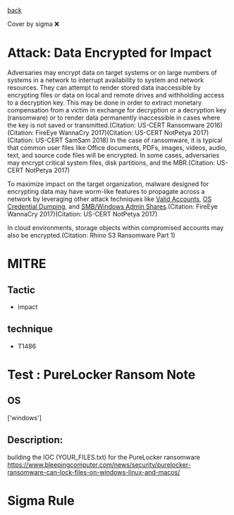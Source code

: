 [back](../index.md)

Cover by sigma :x: 

# Attack: Data Encrypted for Impact

 Adversaries may encrypt data on target systems or on large numbers of systems in a network to interrupt availability to system and network resources. They can attempt to render stored data inaccessible by encrypting files or data on local and remote drives and withholding access to a decryption key. This may be done in order to extract monetary compensation from a victim in exchange for decryption or a decryption key (ransomware) or to render data permanently inaccessible in cases where the key is not saved or transmitted.(Citation: US-CERT Ransomware 2016)(Citation: FireEye WannaCry 2017)(Citation: US-CERT NotPetya 2017)(Citation: US-CERT SamSam 2018) In the case of ransomware, it is typical that common user files like Office documents, PDFs, images, videos, audio, text, and source code files will be encrypted. In some cases, adversaries may encrypt critical system files, disk partitions, and the MBR.(Citation: US-CERT NotPetya 2017)

To maximize impact on the target organization, malware designed for encrypting data may have worm-like features to propagate across a network by leveraging other attack techniques like [Valid Accounts](https://attack.mitre.org/techniques/T1078), [OS Credential Dumping](https://attack.mitre.org/techniques/T1003), and [SMB/Windows Admin Shares](https://attack.mitre.org/techniques/T1021/002).(Citation: FireEye WannaCry 2017)(Citation: US-CERT NotPetya 2017)

In cloud environments, storage objects within compromised accounts may also be encrypted.(Citation: Rhino S3 Ransomware Part 1)

# MITRE
## Tactic
  - impact

## technique
  - T1486

# Test : PureLocker Ransom Note

## OS

 ['windows']

## Description:

 building the IOC (YOUR_FILES.txt) for the PureLocker ransomware 
https://www.bleepingcomputer.com/news/security/purelocker-ransomware-can-lock-files-on-windows-linux-and-macos/


# Sigma Rule
